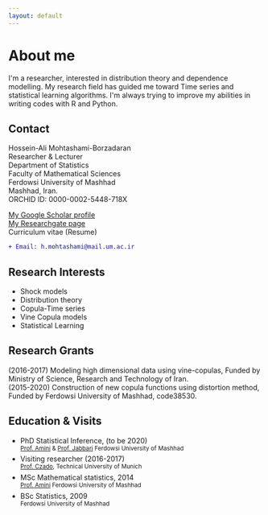 ```yaml
---
layout: default
---
```


# About me

I'm a researcher, interested in distribution theory and dependence modelling. My research field has guided me toward Time series and statistical learning algorithms. I'm always trying to improve my abilities in writing codes with R and Python.

## Contact

Hossein-Ali Mohtashami-Borzadaran  
Researcher & Lecturer  
Department of Statistics  
Faculty of Mathematical Sciences  
Ferdowsi University of Mashhad  
Mashhad, Iran.  
ORCHID ID: 0000-0002-5448-718X
  
[My Google Scholar profile](https://scholar.google.com/citations?hl=en&user=McMgn4oAAAAJ)  
[My Researchgate page](https://www.researchgate.net/profile/Hossien_Ali_Mohtashami-Borzadaran)  
Curriculum vitae (Resume)  
```diff
+ Email: h.mohtashami@mail.um.ac.ir
```





## Research Interests

* Shock models  
* Distribution theory  
* Copula-Time series  
* Vine Copula models  
* Statistical Learning

## Research Grants

(2016-2017) Modeling high dimensional data using vine-copulas, Funded by Ministry of Science, Research and Technology of Iran.  
(2015-2020) Construction of new copula functions using distortion method, Funded by Ferdowsi University of Mashhad, code38530.

## Education & Visits

* PhD Statistical Inference, (to be 2020)  
<sup> [Prof. Amini](http://m-amini.profcms.um.ac.ir) & [Prof. Jabbari](http://jabbarinh.profcms.um.ac.ir) Ferdowsi University of Mashhad </sup>  
* Visiting researcher (2016-2017)  
<sup> [Prof. Czado](https://www.groups.ma.tum.de/en/statistics/people/claudia-czado), Technical University of Munich </sup>  
* MSc Mathematical statistics, 2014  
<sup> [Prof. Amini](http://m-amini.profcms.um.ac.ir/) Ferdowsi University of Mashhad </sup>  
* BSc Statistics, 2009  
<sup> Ferdowsi University of Mashhad </sup>


